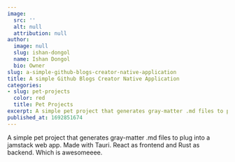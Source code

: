 ```yaml
---
image:
  src: ''
  alt: null
  attribution: null
author:
  image: null
  slug: ishan-dongol
  name: Ishan Dongol
  bio: Owner
slug: a-simple-github-blogs-creator-native-application
title: A simple Github Blogs Creator Native Application
categories:
- slug: pet-projects
  color: red
  title: Pet Projects
excerpt: A simple pet project that generates gray-matter .md files to plug into a jamstack web app
published_at: 1692851674
---
```

A simple pet project that generates gray-matter .md files to plug into a jamstack web app. Made with Tauri. React as frontend and Rust as backend. Which is awesomeeee.